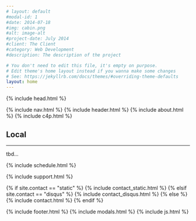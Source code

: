 ```yaml
---
# layout: default
#modal-id: 1
#date: 2014-07-18
#img: cabin.png
#alt: image-alt
#project-date: July 2014
#client: The Client
#category: Web Development
#description: The description of the project

# You don't need to edit this file, it's empty on purpose.
# Edit theme's home layout instead if you wanna make some changes
# See: https://jekyllrb.com/docs/themes/#overriding-theme-defaults
layout: home
---
```



{% include head.html %}
<body id="page-top" class="index">
{% include nav.html %}
{% include header.html %}
{% include about.html %}
{% include c4p.html %}

<section class="success" id="venue">
    <div class="container">
        <div class="row">
            <div class="col-lg-12 text-center">
                <h2>Local</h2>
                <hr class="star-light">
            </div>
        </div>
        <div class="row">
            tbd...
        </div>
    </div>
</section>

{% include schedule.html %}

{% include support.html %}

{% if site.contact == "static" %}
{% include contact_static.html %}
{% elsif site.contact == "disqus" %}
{% include contact_disqus.html %}
{% else %}
{% include contact.html %}
{% endif %}

{% include footer.html %}
{% include modals.html %}
{% include js.html %}
</body>